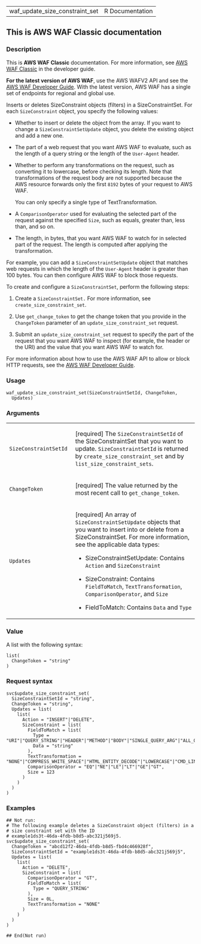 <table style="width: 100%;">
<tbody>
<tr class="odd">
<td>waf_update_size_constraint_set</td>
<td style="text-align: right;">R Documentation</td>
</tr>
</tbody>
</table>

## This is AWS WAF Classic documentation

### Description

This is **AWS WAF Classic** documentation. For more information, see
[AWS WAF
Classic](https://docs.aws.amazon.com/waf/latest/developerguide/classic-waf-chapter.html)
in the developer guide.

**For the latest version of AWS WAF**, use the AWS WAFV2 API and see the
[AWS WAF Developer
Guide](https://docs.aws.amazon.com/waf/latest/developerguide/waf-chapter.html).
With the latest version, AWS WAF has a single set of endpoints for
regional and global use.

Inserts or deletes SizeConstraint objects (filters) in a
SizeConstraintSet. For each `SizeConstraint` object, you specify the
following values:

-   Whether to insert or delete the object from the array. If you want
    to change a `SizeConstraintSetUpdate` object, you delete the
    existing object and add a new one.

-   The part of a web request that you want AWS WAF to evaluate, such as
    the length of a query string or the length of the `User-Agent`
    header.

-   Whether to perform any transformations on the request, such as
    converting it to lowercase, before checking its length. Note that
    transformations of the request body are not supported because the
    AWS resource forwards only the first `8192` bytes of your request to
    AWS WAF.

    You can only specify a single type of TextTransformation.

-   A `ComparisonOperator` used for evaluating the selected part of the
    request against the specified `Size`, such as equals, greater than,
    less than, and so on.

-   The length, in bytes, that you want AWS WAF to watch for in selected
    part of the request. The length is computed after applying the
    transformation.

For example, you can add a `SizeConstraintSetUpdate` object that matches
web requests in which the length of the `User-Agent` header is greater
than 100 bytes. You can then configure AWS WAF to block those requests.

To create and configure a `SizeConstraintSet`, perform the following
steps:

1.  Create a `SizeConstraintSet.` For more information, see
    `create_size_constraint_set`.

2.  Use `get_change_token` to get the change token that you provide in
    the `ChangeToken` parameter of an `update_size_constraint_set`
    request.

3.  Submit an `update_size_constraint_set` request to specify the part
    of the request that you want AWS WAF to inspect (for example, the
    header or the URI) and the value that you want AWS WAF to watch for.

For more information about how to use the AWS WAF API to allow or block
HTTP requests, see the [AWS WAF Developer
Guide](https://docs.aws.amazon.com/waf/latest/developerguide/).

### Usage

    waf_update_size_constraint_set(SizeConstraintSetId, ChangeToken,
      Updates)

### Arguments

<table>
<colgroup>
<col style="width: 35%" />
<col style="width: 65%" />
</colgroup>
<tbody>
<tr class="odd">
<td><code
id="waf_update_size_constraint_set_:_SizeConstraintSetId">SizeConstraintSetId</code></td>
<td><p>[required] The <code>SizeConstraintSetId</code> of the
SizeConstraintSet that you want to update.
<code>SizeConstraintSetId</code> is returned by
<code>create_size_constraint_set</code> and by
<code>list_size_constraint_sets</code>.</p></td>
</tr>
<tr class="even">
<td><code
id="waf_update_size_constraint_set_:_ChangeToken">ChangeToken</code></td>
<td><p>[required] The value returned by the most recent call to
<code>get_change_token</code>.</p></td>
</tr>
<tr class="odd">
<td><code
id="waf_update_size_constraint_set_:_Updates">Updates</code></td>
<td><p>[required] An array of <code>SizeConstraintSetUpdate</code>
objects that you want to insert into or delete from a SizeConstraintSet.
For more information, see the applicable data types:</p>
<ul>
<li><p>SizeConstraintSetUpdate: Contains <code>Action</code> and
<code>SizeConstraint</code></p></li>
<li><p>SizeConstraint: Contains <code>FieldToMatch</code>,
<code>TextTransformation</code>, <code>ComparisonOperator</code>, and
<code>Size</code></p></li>
<li><p>FieldToMatch: Contains <code>Data</code> and
<code>Type</code></p></li>
</ul></td>
</tr>
</tbody>
</table>

### Value

A list with the following syntax:

    list(
      ChangeToken = "string"
    )

### Request syntax

    svc$update_size_constraint_set(
      SizeConstraintSetId = "string",
      ChangeToken = "string",
      Updates = list(
        list(
          Action = "INSERT"|"DELETE",
          SizeConstraint = list(
            FieldToMatch = list(
              Type = "URI"|"QUERY_STRING"|"HEADER"|"METHOD"|"BODY"|"SINGLE_QUERY_ARG"|"ALL_QUERY_ARGS",
              Data = "string"
            ),
            TextTransformation = "NONE"|"COMPRESS_WHITE_SPACE"|"HTML_ENTITY_DECODE"|"LOWERCASE"|"CMD_LINE"|"URL_DECODE",
            ComparisonOperator = "EQ"|"NE"|"LE"|"LT"|"GE"|"GT",
            Size = 123
          )
        )
      )
    )

### Examples

    ## Not run: 
    # The following example deletes a SizeConstraint object (filters) in a
    # size constraint set with the ID
    # example1ds3t-46da-4fdb-b8d5-abc321j569j5.
    svc$update_size_constraint_set(
      ChangeToken = "abcd12f2-46da-4fdb-b8d5-fbd4c466928f",
      SizeConstraintSetId = "example1ds3t-46da-4fdb-b8d5-abc321j569j5",
      Updates = list(
        list(
          Action = "DELETE",
          SizeConstraint = list(
            ComparisonOperator = "GT",
            FieldToMatch = list(
              Type = "QUERY_STRING"
            ),
            Size = 0L,
            TextTransformation = "NONE"
          )
        )
      )
    )

    ## End(Not run)
